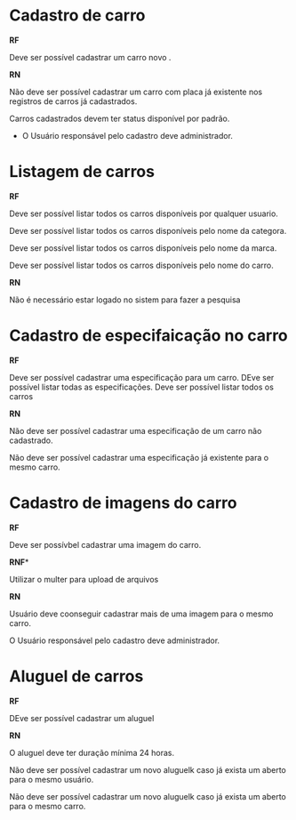 # Cadastro de carro

**RF**

Deve ser possível cadastrar um carro novo .

**RN**

Não deve ser possível cadastrar um carro com placa já existente nos registros de carros já cadastrados.

Carros cadastrados devem ter status disponível por padrão.

* O Usuário responsável pelo cadastro deve  administrador.


# Listagem de carros
**RF** 

Deve ser possível listar todos os carros disponíveis por qualquer usuario.

Deve ser possível listar todos os carros disponíveis pelo nome da categora.

Deve ser possível listar todos os carros disponíveis pelo nome da marca.

Deve ser possível listar todos os carros disponíveis pelo nome do carro.


**RN**

Não é necessário  estar logado no sistem para fazer a pesquisa

# Cadastro de especifaicação no carro

**RF**

Deve ser possível cadastrar uma especificação para um carro.
DEve ser possível listar todas as especificações.
Deve ser possível listar todos os carros

**RN**

Não deve ser possível cadastrar uma especificação de um carro não cadastrado.

Não deve ser possível cadastrar uma especificação já existente para o mesmo carro.

 # Cadastro de imagens do carro

 **RF**

Deve ser possívbel cadastrar uma imagem do carro.

**RNF***

Utilizar o multer para upload de arquivos

**RN**

Usuário deve coonseguir cadastrar mais de uma imagem para o mesmo carro.

O Usuário responsável pelo cadastro deve  administrador.

# Aluguel de carros

**RF**

DEve ser possível cadastrar um aluguel

**RN**

O aluguel deve ter duração mínima 24 horas.

Não deve ser possível cadastrar um novo aluguelk caso já exista um aberto para o mesmo usuário.

Não deve ser possível cadastrar um novo aluguelk caso já exista um aberto para o mesmo carro.